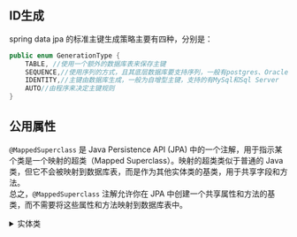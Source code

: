 ## ID生成
spring data jpa 的标准主键生成策略主要有四种，分别是：
```java
public enum GenerationType {
    TABLE, //使用一个额外的数据库表来保存主键
    SEQUENCE,//使用序列的方式，且其底层数据库要支持序列，一般有postgres、Oracle等
    IDENTITY,//主键由数据库生成，一般为自增型主键，支持的有MySql和Sql Server
    AUTO//由程序来决定主键规则
}
```

## 公用属性

`@MappedSuperclass` 是 Java Persistence API (JPA) 中的一个注解，用于指示某个类是一个映射的超类（Mapped Superclass）。映射的超类类似于普通的 Java 类，但它不会被映射到数据库表，而是作为其他实体类的基类，用于共享字段和方法。  
总之，`@MappedSuperclass` 注解允许你在 JPA 中创建一个共享属性和方法的基类，而不需要将这些属性和方法映射到数据库表中。
<details>
<summary>实体类</summary>

```java
@MappedSuperclass
@EntityListeners(AuditingEntityListener.class)
public class BaseEntity implements Serializable {

    @Serial
    private static final long serialVersionUID = 1L;

    @Schema(description = "创建人")
    @Column(name = "create_user")
    @CreatedBy
    private String createUser;

    @Schema(description = "更新人")
    @Column(name = "update_user")
    @LastModifiedBy
    private String updateUser;

    @Schema(description = "创建时间")
    @Temporal(TemporalType.DATE)
    @Column(name = "creat_time")
    @CreatedDate
    private Date creatTime;

    @Schema(description = "更新时间")
    @Temporal(TemporalType.DATE)
    @Column(name = "update_time")
    @LastModifiedDate
    private Date updateTime;

    @Schema(description = "删除状态")
    @Enumerated
    @Column(name = "delete_status")
    private DeleteStatusEnum deleteStatus;

    public DeleteStatusEnum getDeleteStatus() {
        return deleteStatus;
    }

    public void setDeleteStatus(DeleteStatusEnum deleteStatus) {
        this.deleteStatus = deleteStatus;
    }

    public Date getUpdateTime() {
        return updateTime;
    }

    public void setUpdateTime(Date updateTime) {
        this.updateTime = updateTime;
    }

    public Date getCreatTime() {
        return creatTime;
    }

    public void setCreatTime(Date creatTime) {
        this.creatTime = creatTime;
    }

    public String getUpdateUser() {
        return updateUser;
    }

    public void setUpdateUser(String updateUser) {
        this.updateUser = updateUser;
    }

    public String getCreateUser() {
        return createUser;
    }

    public void setCreateUser(String createUser) {
        this.createUser = createUser;
    }
}
```
</details>
